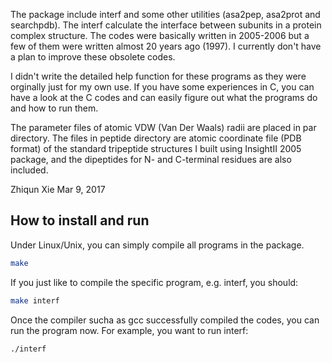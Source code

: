 The package include interf and some other utilities (asa2pep, asa2prot and searchpdb). The interf calculate the interface between subunits in a protein complex structure. The codes were basically written in 2005-2006 but a few of them were written almost 20 years ago (1997). I currently don't have a plan to improve these obsolete codes.

I didn't write the detailed help function for these programs as they were orginally just for my own use. If you have some experiences in C, you can have a look at the C codes and can easily figure out what the programs do and how to run them.

The parameter files of atomic VDW (Van Der Waals) radii are placed in par directory. The files in peptide directory are atomic coordinate file (PDB format) of the standard tripeptide structures I built using InsightII 2005 package, and the dipeptides for N- and C-terminal residues are also included. 

Zhiqun Xie
Mar 9, 2017

## How to install and run

Under Linux/Unix, you can simply compile all programs in the package.
```sh
make
```
If you just like to compile the specific program, e.g. interf, you should:
```sh
make interf
```
Once the compiler sucha as gcc successfully compiled the codes, you can run the program now.
For example, you want to run interf:
```sh
./interf
```
